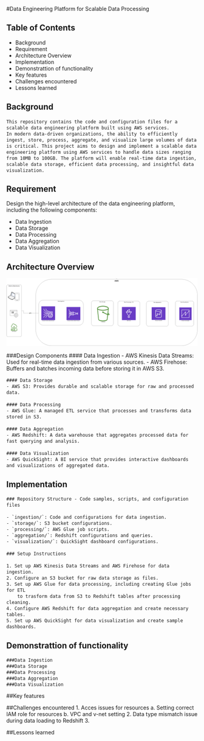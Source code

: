 #Data Engineering Platform for Scalable Data Processing

## Table of Contents
- Background
- Requirement
- Architecture Overview
- Implementation
- Demonstrattion of functionality
- Key features
- Challenges encountered
- Lessons learned

## Background
    This repository contains the code and configuration files for a
    scalable data engineering platform built using AWS services.
    In modern data-driven organizations, the ability to efficiently
    ingest, store, process, aggregate, and visualize large volumes of data
    is critical. This project aims to design and implement a scalable data
    engineering platform using AWS services to handle data sizes ranging
    from 10MB to 100GB. The platform will enable real-time data ingestion,
    scalable data storage, efficient data processing, and insightful data
    visualization.

## Requirement
Design the high-level architecture of the data engineering platform, including the following components:
   - Data Ingestion
   - Data Storage
   - Data Processing
   - Data Aggregation
   - Data Visualization


## Architecture Overview
![Architecture Diagram](/Architechture-diagram.png)

###Design Components
    #### Data Ingestion
    - AWS Kinesis Data Streams: Used for real-time data ingestion from
    various sources.
    - AWS Firehose: Buffers and batches incoming data before storing it in AWS S3.

    #### Data Storage
    - AWS S3: Provides durable and scalable storage for raw and processed data.

    #### Data Processing
    - AWS Glue: A managed ETL service that processes and transforms data
    stored in S3.

    #### Data Aggregation
    - AWS Redshift: A data warehouse that aggregates processed data for
    fast querying and analysis.

    #### Data Visualization
    - AWS QuickSight: A BI service that provides interactive dashboards
    and visualizations of aggregated data.


## Implementation
    ### Repository Structure - Code samples, scripts, and configuration files

    - `ingestion/`: Code and configurations for data ingestion.
    - `storage/`: S3 bucket configurations.
    - `processing/`: AWS Glue job scripts.
    - `aggregation/`: Redshift configurations and queries.
    - `visualization/`: QuickSight dashboard configurations.

    ### Setup Instructions

    1. Set up AWS Kinesis Data Streams and AWS Firehose for data ingestion.
    2. Configure an S3 bucket for raw data storage as files.
    3. Set up AWS Glue for data processing, including creating Glue jobs for ETL 
        to trasform data from S3 to Redshift tables after processing cleaning.
    4. Configure AWS Redshift for data aggregation and create necessary tables.
    5. Set up AWS QuickSight for data visualization and create sample dashboards.


## Demonstrattion of functionality
    ###Data Ingestion
    ###Data Storage
    ###Data Processing
    ###Data Aggregation
    ###Data Visualization


##Key features

##Challenges encountered
    1. Acces issues for resources
        a. Setting correct IAM role for resources
        b. VPC and v-net setting
    2. Data type mismatch issue during data loading to Redshift
    3. 

##Lessons learned




